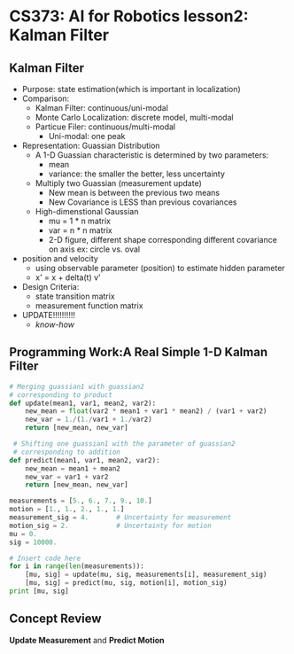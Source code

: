 # CS373: AI for Robotics lesson2: Kalman Filter

## Kalman Filter
- Purpose: state estimation(which is important in localization)
- Comparison:
    + Kalman Filter: continuous/uni-modal
    + Monte Carlo Localization: discrete model, multi-modal
    + Particue Filer: continuous/multi-modal
        - Uni-modal: one peak
- Representation: Guassian Distribution    
    + A 1-D Guassian characteristic is determined by two parameters: 
        + mean
        + variance: the smaller the better, less uncertainty
    + Multiply two Guassian (measurement update)
        * New mean is between the previous two means
        * New Covariance is LESS than previous covariances
    + High-dimenstional Gaussian
        * mu = 1 * n matrix
        * var = n * n matrix
        * 2-D figure, different shape corresponding different covariance on axis ex: circle vs. oval
- position and velocity
    + using observable parameter (position) to estimate hidden parameter
    + x' = x + delta(t) v'
- Design Criteria:
    + state transition matrix
    + measurement function matrix
- UPDATE!!!!!!!!!!
    + *know-how*
        
## Programming Work:A Real Simple 1-D Kalman Filter
```python
# Merging guassian1 with guassian2
# corresponding to product
def update(mean1, var1, mean2, var2):      
    new_mean = float(var2 * mean1 + var1 * mean2) / (var1 + var2)
    new_var = 1./(1./var1 + 1./var2)
    return [new_mean, new_var]

 # Shifting one guassian1 with the parameter of guassian2
 # corresponding to addition
def predict(mean1, var1, mean2, var2):   
    new_mean = mean1 + mean2
    new_var = var1 + var2
    return [new_mean, new_var]

measurements = [5., 6., 7., 9., 10.]
motion = [1., 1., 2., 1., 1.]
measurement_sig = 4.       # Uncertainty for measurement
motion_sig = 2.            # Uncertainty for motion
mu = 0.
sig = 10000.

# Insert code here
for i in range(len(measurements)):
    [mu, sig] = update(mu, sig, measurements[i], measurement_sig)
    [mu, sig] = predict(mu, sig, motion[i], motion_sig)
print [mu, sig]

```

## Concept Review
**Update Measurement** and **Predict Motion**
